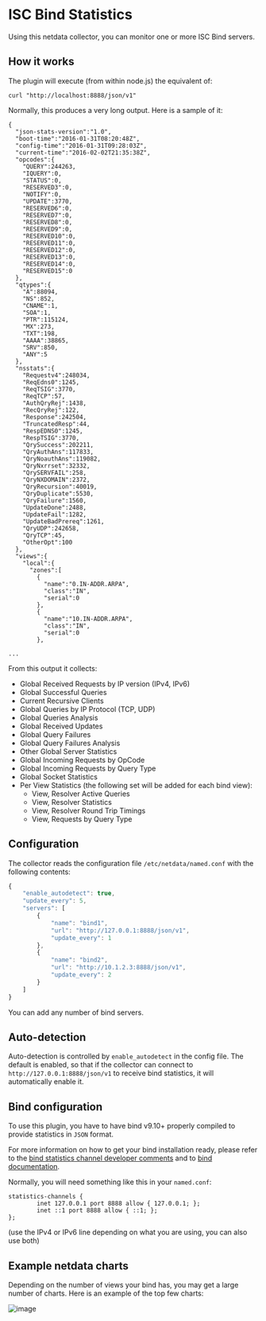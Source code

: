 # ISC Bind Statistics

Using this netdata collector, you can monitor one or more ISC Bind servers.

## How it works

The plugin will execute (from within node.js) the equivalent of:

```
curl "http://localhost:8888/json/v1"
```

Normally, this produces a very long output. Here is a sample of it:

```
{
  "json-stats-version":"1.0",
  "boot-time":"2016-01-31T08:20:48Z",
  "config-time":"2016-01-31T09:28:03Z",
  "current-time":"2016-02-02T21:35:38Z",
  "opcodes":{
    "QUERY":244263,
    "IQUERY":0,
    "STATUS":0,
    "RESERVED3":0,
    "NOTIFY":0,
    "UPDATE":3770,
    "RESERVED6":0,
    "RESERVED7":0,
    "RESERVED8":0,
    "RESERVED9":0,
    "RESERVED10":0,
    "RESERVED11":0,
    "RESERVED12":0,
    "RESERVED13":0,
    "RESERVED14":0,
    "RESERVED15":0
  },
  "qtypes":{
    "A":88094,
    "NS":852,
    "CNAME":1,
    "SOA":1,
    "PTR":115124,
    "MX":273,
    "TXT":198,
    "AAAA":38865,
    "SRV":850,
    "ANY":5
  },
  "nsstats":{
    "Requestv4":248034,
    "ReqEdns0":1245,
    "ReqTSIG":3770,
    "ReqTCP":57,
    "AuthQryRej":1438,
    "RecQryRej":122,
    "Response":242504,
    "TruncatedResp":44,
    "RespEDNS0":1245,
    "RespTSIG":3770,
    "QrySuccess":202211,
    "QryAuthAns":117833,
    "QryNoauthAns":119082,
    "QryNxrrset":32332,
    "QrySERVFAIL":258,
    "QryNXDOMAIN":2372,
    "QryRecursion":40019,
    "QryDuplicate":5530,
    "QryFailure":1560,
    "UpdateDone":2488,
    "UpdateFail":1282,
    "UpdateBadPrereq":1261,
    "QryUDP":242658,
    "QryTCP":45,
    "OtherOpt":100
  },
  "views":{
    "local":{
      "zones":[
        {
          "name":"0.IN-ADDR.ARPA",
          "class":"IN",
          "serial":0
        },
        {
          "name":"10.IN-ADDR.ARPA",
          "class":"IN",
          "serial":0
        },

...
```


From this output it collects:

- Global Received Requests by IP version (IPv4, IPv6)
- Global Successful Queries
- Current Recursive Clients
- Global Queries by IP Protocol (TCP, UDP)
- Global Queries Analysis
- Global Received Updates
- Global Query Failures
- Global Query Failures Analysis
- Other Global Server Statistics
- Global Incoming Requests by OpCode
- Global Incoming Requests by Query Type
- Global Socket Statistics
- Per View Statistics (the following set will be added for each bind view):
   - View, Resolver Active Queries
   - View, Resolver Statistics
   - View, Resolver Round Trip Timings
   - View, Requests by Query Type

## Configuration

The collector reads the configuration file `/etc/netdata/named.conf` with the following contents:

```js
{
	"enable_autodetect": true,
	"update_every": 5,
	"servers": [
		{
			"name": "bind1",
			"url": "http://127.0.0.1:8888/json/v1",
			"update_every": 1
		},
		{
			"name": "bind2",
			"url": "http://10.1.2.3:8888/json/v1",
			"update_every": 2
		}
	]
}
```

You can add any number of bind servers.

## Auto-detection

Auto-detection is controlled by `enable_autodetect` in the config file. The default is enabled, so that if the collector can connect to `http://127.0.0.1:8888/json/v1` to receive bind statistics, it will automatically enable it.

## Bind configuration

To use this plugin, you have to have bind v9.10+ properly compiled to provide statistics in `JSON` format.

For more information on how to get your bind installation ready, please refer to the [bind statistics channel developer comments](http://jpmens.net/2013/03/18/json-in-bind-9-s-statistics-server/) and to [bind documentation](https://ftp.isc.org/isc/bind/9.10.3/doc/arm/Bv9ARM.ch06.html#statistics).

Normally, you will need something like this in your `named.conf`:

```
statistics-channels {
        inet 127.0.0.1 port 8888 allow { 127.0.0.1; };
        inet ::1 port 8888 allow { ::1; };
};
```

(use the IPv4 or IPv6 line depending on what you are using, you can also use both)

## Example netdata charts

Depending on the number of views your bind has, you may get a large number of charts.
Here is an example of the top few charts:

![image](https://cloud.githubusercontent.com/assets/2662304/12765473/879b8e04-ca07-11e5-817d-b0651996c42b.png)

